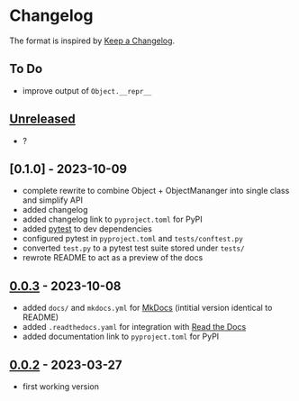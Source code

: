 # Changelog

The format is inspired by [Keep a Changelog](https://keepachangelog.com/en/1.1.0/).

## To Do

- improve output of `Object.__repr__`

## [Unreleased]

- ?

## [0.1.0] - 2023-10-09

- complete rewrite to combine Object + ObjectMananger into single class and simplify API
- added changelog
- added changelog link to `pyproject.toml` for PyPI
- added [pytest](https://pypi.org/project/pytest/) to dev dependencies
- configured pytest in `pyproject.toml` and `tests/conftest.py`
- converted `test.py` to a pytest test suite stored under `tests/`
- rewrote README to act as a preview of the docs

## [0.0.3] - 2023-10-08

- added `docs/` and `mkdocs.yml` for [MkDocs](https://mkdocs.org/) (intitial version identical to README)
- added `.readthedocs.yaml` for integration with [Read the Docs](https://readthedocs.org/)
- added documentation link to `pyproject.toml` for PyPI

## [0.0.2] - 2023-03-27

- first working version

[unreleased]: https://github.com/odigity/py-objects/compare/v0.0.3...HEAD
[0.0.3]: https://github.com/odigity/py-objects/compare/v0.0.2...v0.0.3
[0.0.2]: https://github.com/odigity/py-objects/releases/tag/v0.0.2

